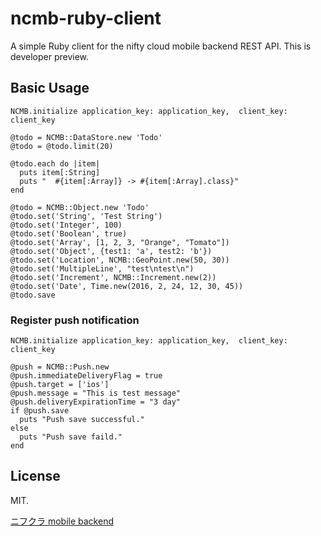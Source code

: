ncmb-ruby-client
================

A simple Ruby client for the nifty cloud mobile backend REST API. This is developer preview.

Basic Usage
-----------

```
NCMB.initialize application_key: application_key,  client_key: client_key

@todo = NCMB::DataStore.new 'Todo'
@todo = @todo.limit(20)

@todo.each do |item|
  puts item[:String]
  puts "  #{item[:Array]} -> #{item[:Array].class}"
end

@todo = NCMB::Object.new 'Todo'
@todo.set('String', 'Test String')
@todo.set('Integer', 100)
@todo.set('Boolean', true)
@todo.set('Array', [1, 2, 3, "Orange", "Tomato"])
@todo.set('Object', {test1: 'a', test2: 'b'})
@todo.set('Location', NCMB::GeoPoint.new(50, 30))
@todo.set('MultipleLine', "test\ntest\n")
@todo.set('Increment', NCMB::Increment.new(2))
@todo.set('Date', Time.new(2016, 2, 24, 12, 30, 45))
@todo.save
```

### Register push notification

```
NCMB.initialize application_key: application_key,  client_key: client_key

@push = NCMB::Push.new
@push.immediateDeliveryFlag = true
@push.target = ['ios']
@push.message = "This is test message"
@push.deliveryExpirationTime = "3 day"
if @push.save
  puts "Push save successful."
else
  puts "Push save faild."
end
```

## License

MIT.

[ニフクラ mobile backend](https://mbaas.nifcloud.com/)
